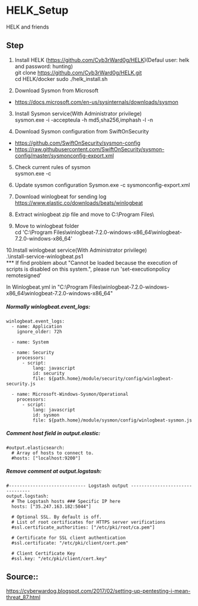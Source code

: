 # HELK_Setup
HELK and friends
  
## Step  
1. Install HELK (https://github.com/Cyb3rWard0g/HELK)(Defaul user: helk and password: hunting)  
git clone https://github.com/Cyb3rWard0g/HELK.git  
cd HELK/docker
sudo ./helk_install.sh  
  
2. Download Sysmon from Microsoft  
- https://docs.microsoft.com/en-us/sysinternals/downloads/sysmon  
  
3. Install Sysmon service(With Administrator privilege)  
sysmon.exe -i -accepteula -h md5,sha256,imphash -l -n  

4. Download Sysmon configuration from SwiftOnSecurity  
- https://github.com/SwiftOnSecurity/sysmon-config  
- https://raw.githubusercontent.com/SwiftOnSecurity/sysmon-config/master/sysmonconfig-export.xml  

5. Check current rules of sysmon  
sysmon.exe -c  

6. Update sysmon configuration
Sysmon.exe -c sysmonconfig-export.xml  
  
7. Download winlogbeat for sending log  
https://www.elastic.co/downloads/beats/winlogbeat  
  
8. Extract winlogbeat zip file and move to C:\Program Files\  
  
9. Move to winlogbeat folder  
cd 'C:\Program Files\winlogbeat-7.2.0-windows-x86_64\winlogbeat-7.2.0-windows-x86_64'  
  
10.Install winlogbeat service(With Administrator privilege)  
.\install-service-winlogbeat.ps1  
*** If find problem about "Cannot be loaded because the execution of scripts is disabled on this system.", please run 'set-executionpolicy remotesigned'  
  
In Winlogbeat.yml in "C:\Program Files\winlogbeat-7.2.0-windows-x86_64\winlogbeat-7.2.0-windows-x86_64"  
##### Normally winlogbeat.event_logs:  
```
winlogbeat.event_logs:
  - name: Application
    ignore_older: 72h

  - name: System

  - name: Security
    processors:
      - script:
          lang: javascript
          id: security
          file: ${path.home}/module/security/config/winlogbeat-security.js

  - name: Microsoft-Windows-Sysmon/Operational
    processors:
      - script:
          lang: javascript
          id: sysmon
          file: ${path.home}/module/sysmon/config/winlogbeat-sysmon.js
```
##### Comment host field in output.elastic:  
```
#output.elasticsearch:  
  # Array of hosts to connect to.  
  #hosts: ["localhost:9200"]  
```
##### Remove comment at output.logstash:  
```
#----------------------------- Logstash output --------------------------------
output.logstash:
  # The Logstash hosts ### Specific IP here
  hosts: ["35.247.163.182:5044"]

  # Optional SSL. By default is off.
  # List of root certificates for HTTPS server verifications
  #ssl.certificate_authorities: ["/etc/pki/root/ca.pem"]

  # Certificate for SSL client authentication
  #ssl.certificate: "/etc/pki/client/cert.pem"

  # Client Certificate Key
  #ssl.key: "/etc/pki/client/cert.key"
```  
  
## Source::
https://cyberwardog.blogspot.com/2017/02/setting-up-pentesting-i-mean-threat_87.html  

  
  
  
  
  
  
